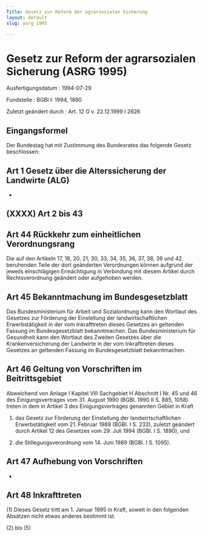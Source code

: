 ```yaml
---
Title: Gesetz zur Reform der agrarsozialen Sicherung
layout: default
slug: asrg_1995

---
```


# Gesetz zur Reform der agrarsozialen Sicherung (ASRG 1995)

Ausfertigungsdatum
:   1994-07-29

Fundstelle
:   BGBl I: 1994, 1890

Zuletzt geändert durch
:   Art. 12 G v. 22.12.1999 I 2626


## Eingangsformel

Der Bundestag hat mit Zustimmung des Bundesrates das folgende Gesetz
beschlossen:


## Art 1 Gesetz über die Alterssicherung der Landwirte (ALG)

-


## (XXXX) Art 2 bis 43



## Art 44 Rückkehr zum einheitlichen Verordnungsrang

Die auf den Artikeln 17, 18, 20, 21, 30, 33, 34, 35, 36, 37, 38, 39
und 42 beruhenden Teile der dort geänderten Verordnungen können
aufgrund der jeweils einschlägigen Ermächtigung in Verbindung mit
diesem Artikel durch Rechtsverordnung geändert oder aufgehoben werden.


## Art 45 Bekanntmachung im Bundesgesetzblatt

Das Bundesministerium für Arbeit und Sozialordnung kann den Wortlaut
des Gesetzes zur Förderung der Einstellung der landwirtschaftlichen
Erwerbstätigkeit in der vom Inkrafttreten dieses Gesetzes an geltenden
Fassung im Bundesgesetzblatt bekanntmachen. Das Bundesministerium für
Gesundheit kann den Wortlaut des Zweiten Gesetzes über die
Krankenversicherung der Landwirte in der vom Inkrafttreten dieses
Gesetzes an geltenden Fassung im Bundesgesetzblatt bekanntmachen.


## Art 46 Geltung von Vorschriften im Beitrittsgebiet

Abweichend von Anlage I Kapitel VIII Sachgebiet H Abschnitt I Nr. 45
und 46 des Einigungsvertrages vom 31. August 1990 (BGBl. 1990 II S.
885, 1058) treten in dem in Artikel 3 des Einigungsvertrages genannten
Gebiet in Kraft

1.  das Gesetz zur Förderung der Einstellung der landwirtschaftlichen
    Erwerbstätigkeit vom 21. Februar 1989 (BGBl. I S. 233), zuletzt
    geändert durch Artikel 12 des Gesetzes vom 29. Juli 1994 (BGBl. I S.
    1890), und


2.  die Stillegungsverordnung vom 14. Juni 1989 (BGBl. I S. 1095).





## Art 47 Aufhebung von Vorschriften

-


## Art 48 Inkrafttreten

(1) Dieses Gesetz tritt am 1. Januar 1995 in Kraft, soweit in den
folgenden Absätzen nicht etwas anderes bestimmt ist.

(2) bis (5)

